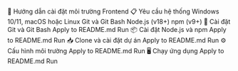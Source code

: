 🚀 Hướng dẫn cài đặt môi trường Frontend
📋 Yêu cầu hệ thống
Windows 10/11, macOS hoặc Linux
Git và Git Bash
Node.js (v18+)
npm (v9+)
🔧 Cài đặt Git và Git Bash
Apply to README.md
Run
📦 Cài đặt Node.js và npm
Apply to README.md
Run
📥 Clone và cài đặt dự án
Apply to README.md
Run
⚙️ Cấu hình môi trường
Apply to README.md
Run
🖥️ Chạy ứng dụng
Apply to README.md
Run
